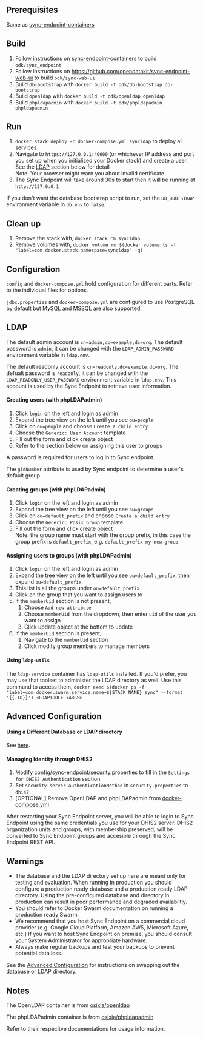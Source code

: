 ## Prerequisites

Same as [sync-endpoint-containers](https://github.com/opendatakit/sync-endpoint-containers)

## Build

1. Follow instructions on [sync-endpoint-containers](https://github.com/opendatakit/sync-endpoint-containers) to build `odk/sync_endpoint`
2. Follow instructions on https://github.com/opendatakit/sync-endpoint-web-ui to build `odk/sync-web-ui`
3. Build `db-bootstrap` with `docker build -t odk/db-bootstrap db-bootstrap`
4. Build `openldap` with `docker build -t odk/openldap openldap`
5. Build `phpldapadmin` with `docker build -t odk/phpldapadmin phpldapadmin`

## Run

1. `docker stack deploy -c docker-compose.yml syncldap` to deploy all services
2. Navigate to `https://127.0.0.1:40000` (or whichever IP address and port you set up when you initialized your Docker stack) and create a user. See the [LDAP](#ldap) section below for detail  
   Note: Your browser might warn you about invalid certificate 
3. The Sync Endpoint will take around 30s to start then it will be running at `http://127.0.0.1`

If you don't want the database bootstrap script to run, set the `DB_BOOTSTRAP` environment variable in `db.env` to `false`.

## Clean up

1. Remove the stack with, `docker stack rm syncldap`
2. Remove volumes with, `docker volume rm $(docker volume ls -f "label=com.docker.stack.namespace=syncldap" -q)`

## Configuration

`config` and `docker-compose.yml` hold configuration for different parts. Refer to the individual files for options. 

`jdbc.properties` and `docker-compose.yml` are configured to use PostgreSQL by default but MySQL and MSSQL are also supported. 

## LDAP

The default admin account is `cn=admin,dc=example,dc=org`. The default password is `admin`, it can be changed with the `LDAP_ADMIN_PASSWORD` environment variable in `ldap.env`.

The default readonly account is `cn=readonly,dc=example,dc=org`. The defualt password is `readonly`, it can be changed with the `LDAP_READONLY_USER_PASSWORD` environment variable in `ldap.env`. This account is used by the Sync Endpoint to retrieve user information. 

#### Creating users (with phpLDAPadmin)

1. Click `login` on the left and login as admin
2. Expand the tree view on the left until you see `ou=people`
3. Click on `ou=people` and choose `Create a child entry`
4. Choose the `Generic: User Account` template
5. Fill out the form and click create object
6. Refer to the section below on assigning this user to groups 

A password is required for users to log in to Sync endpoint. 

The `gidNumber` attribute is used by Sync endpoint to determine a user's default group. 

#### Creating groups (with phpLDAPadmin)

1. Click `login` on the left and login as admin
2. Expand the tree view on the left until you see `ou=groups`
3. Click on `ou=default_prefix` and choose `Create a child entry`
4. Choose the `Generic: Posix Group` template
5. Fill out the form and click create object  
   Note: the group name must start with the group prefix, in this case the group prefix is `default_prefix`, e.g. `default_prefix my-new-group`

#### Assigning users to groups (with phpLDAPadmin)

1. Click `login` on the left and login as admin
2. Expand the tree view on the left until you see `ou=default_prefix`, then expand `ou=default_prefix`
3. This list is all the groups under `ou=default_prefix`
4. Click on the group that you want to assign users to 
5. If the `memberUid` section is not present, 
    1. Choose `Add new attribute`
    2. Choose `memberUid` from the dropdown, then enter `uid` of the user you want to assign
    3. Click update object at the bottom to update
6. If the `memberUid` section is present, 
    1. Navigate to the `memberUid` section 
    2. Click modify group members to manage members

#### Using `ldap-utils`

The `ldap-service` container has `ldap-utils` installed. If you'd prefer, you may use that toolset to administer the LDAP directory as well. Use this command to access them, `docker exec $(docker ps -f "label=com.docker.swarm.service.name=${STACK_NAME}_sync" --format '{{.ID}}') <LDAPTOOL> <ARGS>`

## Advanced Configuration 

#### Using a Different Database or LDAP directory 

See [here](http://opendatakit-dev.cs.washington.edu/2_0_tools/release/current_release/cloud_endpoints).

#### Managing Identity through DHIS2 

1. Modify [config/sync-endpoint/security.properties](config/sync-endpoint/security.properties) to fill in the `Settings for DHIS2 Authentication` section
2. Set `security.server.authenticationMethod` in `security.properties` to `dhis2`
3. [OPTIONAL] Remove OpenLDAP and phpLDAPadmin from [docker-compose.yml](docker-compose.yml)

After restarting your Sync Endpoint server, you will be able to login to Sync Endpoint using the same credentials you use for your DHIS2 server. DHIS2 organization units and groups, with membership preserved, will be converted to Sync Endpoint groups and accesible through the Sync Endpoint REST API. 

## **Warnings**

 - The database and the LDAP directory set up here are meant only for testing and evaluation. When running in production you should configure a production ready database and a production ready LDAP directory. Using the pre-configured database and directory in production can result in poor performance and degraded availabiltiy.
 - You should refer to Docker Swarm documentation on running a production ready Swarm.
 - We recommend that you host Sync Endpoint on a commercial cloud provider (e.g. Google Cloud Platform, Amazon AWS, Microsoft Azure, etc.) If you want to host Sync Endpoint on premise, you should consult your System Administrator for appropriate hardware.
 - Always make regular backups and test your backups to prevent potential data loss. 

 See the [Advanced Configuration](#advanced-configuration) for instructions on swapping out the database or LDAP directory. 

## Notes

The OpenLDAP container is from [osixia/openldap](https://github.com/osixia/docker-openldap)

The phpLDAPadmin container is from [osixia/phpldapadmin](https://github.com/osixia/docker-phpLDAPadmin)

Refer to their respecitve documentations for usage information. 
